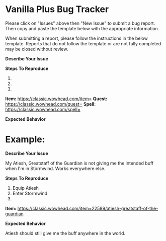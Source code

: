 # Vanilla Plus Bug Tracker

Please click on "Issues" above then "New Issue" to submit a bug report. Then copy and paste the template below with the appropriate information.

When submitting a report, please follow the instructions in the below template. Reports that do not follow the template or are not fully completed may be closed without review.

**Describe Your Issue**

**Steps To Reproduce**

1.

2.

3.

**Item:** https://classic.wowhead.com/item= **Quest:** https://classic.wowhead.com/quest= **Spell:** https://classic.wowhead.com/spell=

**Expected Behavior**


# Example:
**Describe Your Issue**

My Atiesh, Greatstaff of the Guardian is not giving me the intended buff when I'm in Stormwind. Works everywhere else.

**Steps To Reproduce**
1. Equip Atiesh
2. Enter Stormwind
3.

**Item:** https://classic.wowhead.com/item=22589/atiesh-greatstaff-of-the-guardian

**Expected Behavior**

Atiesh should still give me the buff anywhere in the world.
